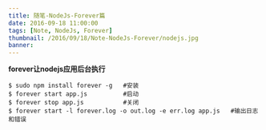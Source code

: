 ```yaml
---
title: 随笔-NodeJs-Forever篇
date: 2016-09-18 11:00:00
tags: [Note, NodeJs, Forever]
thumbnail: /2016/09/18/Note-NodeJs-Forever/nodejs.jpg
banner: 
---
```

**forever让nodejs应用后台执行**

```
$ sudo npm install forever -g   #安装
$ forever start app.js          #启动
$ forever stop app.js           #关闭
$ forever start -l forever.log -o out.log -e err.log app.js   #输出日志和错误
```
